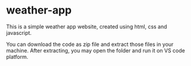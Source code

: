 # weather-app
This is a simple weather app website, created using html, css and javascript.

You can download the code as zip file and extract those files in your machine. 
After extracting, you may open the folder and run it on VS code platform.
